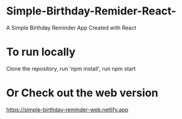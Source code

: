 # Simple-Birthday-Remider-React-
A Simple Birthday Reminder App Created with React

# To run locally
Clone the repository,
run 'npm install',
run npm start

# Or Check out the web version
https://simple-birthday-reminder-web.netlify.app
